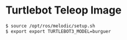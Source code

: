 # Turtlebot Teleop Image

```bash
$ source /opt/ros/melodic/setup.sh
$ export export TURTLEBOT3_MODEL=burguer
```
